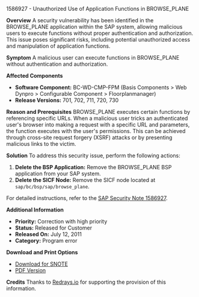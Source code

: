 1586927 - Unauthorized Use of Application Functions in BROWSE_PLANE

**Overview**
A security vulnerability has been identified in the BROWSE_PLANE application within the SAP system, allowing malicious users to execute functions without proper authentication and authorization. This issue poses significant risks, including potential unauthorized access and manipulation of application functions.

**Symptom**
A malicious user can execute functions in BROWSE_PLANE without authentication and authorization.

**Affected Components**
- **Software Component:** BC-WD-CMP-FPM (Basis Components > Web Dynpro > Configurable Component > Floorplanmanager)
- **Release Versions:** 701, 702, 711, 720, 730

**Reason and Prerequisites**
BROWSE_PLANE executes certain functions by referencing specific URLs. When a malicious user tricks an authenticated user's browser into making a request with a specific URL and parameters, the function executes with the user's permissions. This can be achieved through cross-site request forgery (XSRF) attacks or by presenting malicious links to the victim.

**Solution**
To address this security issue, perform the following actions:
1. **Delete the BSP Application:** Remove the BROWSE_PLANE BSP application from your SAP system.
2. **Delete the SICF Node:** Remove the SICF node located at `sap/bc/bsp/sap/browse_plane`.

For detailed instructions, refer to the [SAP Security Note 1586927](https://me.sap.com/notes/1586927).

**Additional Information**
- **Priority:** Correction with high priority
- **Status:** Released for Customer
- **Released On:** July 12, 2011
- **Category:** Program error

**Download and Print Options**
- [Download for SNOTE](https://me.sap.com/notes/1586927#download)
- [PDF Version](https://me.sap.com/notes/1586927#pdf)

**Credits**
Thanks to [Redrays.io](https://redrays.io) for supporting the provision of this information.